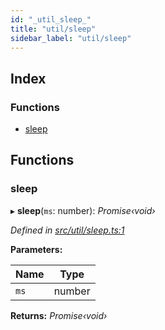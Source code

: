 ```yaml
---
id: "_util_sleep_"
title: "util/sleep"
sidebar_label: "util/sleep"
---
```


## Index

### Functions

* [sleep](_util_sleep_.md#sleep)

## Functions

###  sleep

▸ **sleep**(`ms`: number): *Promise‹void›*

*Defined in [src/util/sleep.ts:1](https://github.com/comit-network/comit-js-sdk/blob/cef77e4/src/util/sleep.ts#L1)*

**Parameters:**

Name | Type |
------ | ------ |
`ms` | number |

**Returns:** *Promise‹void›*
